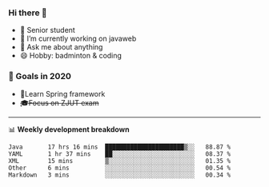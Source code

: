 

### Hi there 🐏

- 🌱 Senior student
- 🔭 I’m currently working on javaweb
- 💬 Ask me about anything
- 😄 Hobby: badminton & coding

### 🚀 Goals in 2020
+ 🍃Learn Spring framework
+ ~~🎓Focus on ZJUT exam~~
-------

📊 **Weekly development breakdown**
<!--START_SECTION:waka-->
```text
Java       17 hrs 16 mins  ██████████████████████▒░░   88.87 % 
YAML       1 hr 37 mins    ██░░░░░░░░░░░░░░░░░░░░░░░   08.37 % 
XML        15 mins         ▒░░░░░░░░░░░░░░░░░░░░░░░░   01.35 % 
Other      6 mins          ░░░░░░░░░░░░░░░░░░░░░░░░░   00.54 % 
Markdown   3 mins          ░░░░░░░░░░░░░░░░░░░░░░░░░   00.34 % 
```
<!--END_SECTION:waka-->
